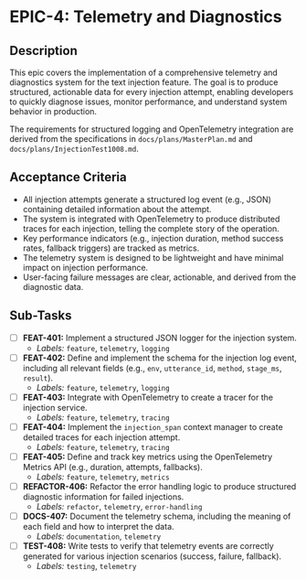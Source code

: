 # EPIC-4: Telemetry and Diagnostics

## Description

This epic covers the implementation of a comprehensive telemetry and diagnostics system for the text injection feature. The goal is to produce structured, actionable data for every injection attempt, enabling developers to quickly diagnose issues, monitor performance, and understand system behavior in production.

The requirements for structured logging and OpenTelemetry integration are derived from the specifications in `docs/plans/MasterPlan.md` and `docs/plans/InjectionTest1008.md`.

## Acceptance Criteria

- All injection attempts generate a structured log event (e.g., JSON) containing detailed information about the attempt.
- The system is integrated with OpenTelemetry to produce distributed traces for each injection, telling the complete story of the operation.
- Key performance indicators (e.g., injection duration, method success rates, fallback triggers) are tracked as metrics.
- The telemetry system is designed to be lightweight and have minimal impact on injection performance.
- User-facing failure messages are clear, actionable, and derived from the diagnostic data.

## Sub-Tasks

- [ ] **FEAT-401:** Implement a structured JSON logger for the injection system.
  - *Labels:* `feature`, `telemetry`, `logging`
- [ ] **FEAT-402:** Define and implement the schema for the injection log event, including all relevant fields (e.g., `env`, `utterance_id`, `method`, `stage_ms`, `result`).
  - *Labels:* `feature`, `telemetry`, `logging`
- [ ] **FEAT-403:** Integrate with OpenTelemetry to create a tracer for the injection service.
  - *Labels:* `feature`, `telemetry`, `tracing`
- [ ] **FEAT-404:** Implement the `injection_span` context manager to create detailed traces for each injection attempt.
  - *Labels:* `feature`, `telemetry`, `tracing`
- [ ] **FEAT-405:** Define and track key metrics using the OpenTelemetry Metrics API (e.g., duration, attempts, fallbacks).
  - *Labels:* `feature`, `telemetry`, `metrics`
- [ ] **REFACTOR-406:** Refactor the error handling logic to produce structured diagnostic information for failed injections.
  - *Labels:* `refactor`, `telemetry`, `error-handling`
- [ ] **DOCS-407:** Document the telemetry schema, including the meaning of each field and how to interpret the data.
  - *Labels:* `documentation`, `telemetry`
- [ ] **TEST-408:** Write tests to verify that telemetry events are correctly generated for various injection scenarios (success, failure, fallback).
  - *Labels:* `testing`, `telemetry`